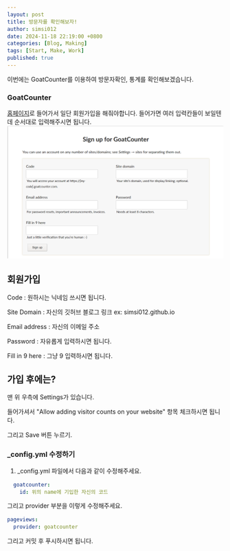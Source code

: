 ```yaml
---
layout: post
title: 방문자를 확인해보자!
author: simsi012
date: 2024-11-18 22:19:00 +0800
categories: [Blog, Making]
tags: [Start, Make, Work]
published: true
---
```

이번에는 GoatCounter를 이용하여 방문자확인, 통계를 확인해보겠습니다.

### GoatCounter
[홈페이지](https://www.goatcounter.com/)로 들어가서 일단 회원가입을 해줘야합니다.
들어가면 여러 입력칸들이 보일텐데 순서대로 입력해주시면 됩니다.
![Goat Counter sign up](https://raw.githubusercontent.com/simsi012/simsi012.github.io/refs/heads/main/assets/img/goatcounter.png)

## 회원가입

Code : 원하시는 닉네임 쓰시면 됩니다.

Site Domain : 자신의 깃허브 블로그 링크 ex: simsi012.github.io

Email address : 자신의 이메일 주소

Password : 자유롭게 입력하시면 됩니다.

Fill in 9 here : 그냥 9 입력하시면 됩니다.

## 가입 후에는?
맨 위 우측에 Settings가 있습니다.

들어가셔서 "Allow adding visitor counts on your website" 항목 체크하시면 됩니다.

그리고 Save 버튼 누르기.
  
### _config.yml 수정하기

1. _config.yml 파일에서 다음과 같이 수정해주세요.

```yaml
  goatcounter:
    id: 위의 name에 기입한 자신의 코드
```

그리고 provider 부분을 이렇게 수정해주세요.

```yaml
pageviews:
  provider: goatcounter
```

그리고 커밋 후 푸시하시면 됩니다.